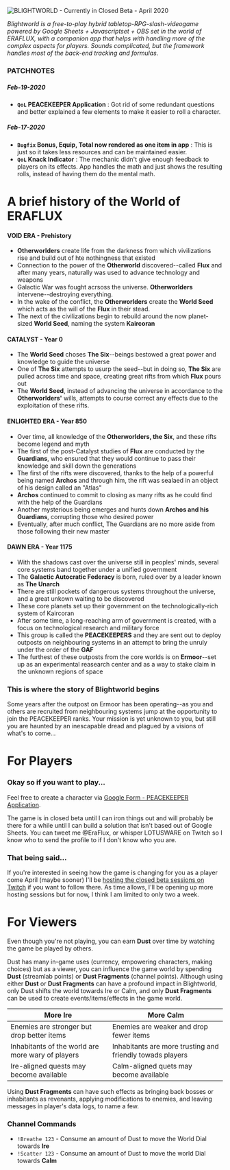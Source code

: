 ![BLIGHTWORLD - Currently in Closed Beta - April 2020](https://blight.world/twitch/twitch/video-player-banner.jpg)

*Blightworld is a free-to-play hybrid tabletop-RPG-slash-videogame powered by Google Sheets + Javascriptset + OBS set in the world of ERAFLUX, with a companion app that helps with handling more of the complex aspects for players.  Sounds complicated, but the framework handles most of the back-end tracking and formulas.*


### PATCHNOTES
##### Feb-19-2020
- **`QoL` PEACEKEEPER Application** : Got rid of some redundant questions and better explained a few elements to make it easier to roll a character.
##### Feb-17-2020
- **`Bugfix` Bonus, Equip, Total now rendered as one item in app** : This is just so it takes less resources and can be maintained easier.
- **`QoL` Knack Indicator** : The mechanic didn't give enough feedback to players on its effects. App handles the math and just shows the resulting rolls, instead of having them do the mental math.


# A brief history of the World of ERAFLUX
#### VOID ERA - Prehistory
- **Otherworlders** create life from the darkness from which vivilizations rise and build out of hte nothingness that existed
- Connection to the power of the **Otherworld** discovered--called **Flux** and after many years, naturally was used to advance technology and weapons
- Galactic War was fought acrsoss the universe. **Otherworlders** intervene--destroying everything.
- In the wake of the conflict, the **Otherworlders** create the **World Seed** which acts as the will of the **Flux** in their stead.
- The next of the civilizations begin to rebuild around the now planet-sized **World Seed**, naming the system **Kaircoran**
#### CATALYST - Year 0
- The **World Seed** choses **The Six**--beings bestowed a great power and knowledge to guide the universe
- One of **The Six** attempts to usurp the seed--but in doing so, **The Six** are pulled across time and space, creating great rifts from which **Flux** pours out
- The **World Seed**, instead of advancing the universe in accordance to the **Otherworlders'** wills, attempts to course correct any effects due to the exploitation of these rifts.
#### ENLIGHTED ERA - Year 850
- Over time, all knowledge of the **Otherworlders, the Six**, and these rifts become legend and myth
- The first of the post-Catalyst studies of **Flux** are conducted by the **Guardians**, who ensured that they would continue to pass their knowledge and skill down the generations
- The first of the rifts were discovered, thanks to the help of a powerful being named **Archos** and through him, the rift was sealaed in an object of his design called an "Atlas"
- **Archos** continued to commit to closing as many rifts as he could find with the help of the Guardians
- Another mysterious being emerges and hunts down **Archos and his Guardians**, corrupting those who desired power
- Eventually, after much conflict, The Guardians are no more aside from those following their new master
#### DAWN ERA - Year 1175
- With the shadows cast over the universe still in peoples' minds, several core systems band together under a unified government
- The **Galactic Autocratic Federacy** is born, ruled over by a leader known as **The Unarch**
- There are still pockets of dangerous systems throughout the universe, and a great unkown waiting to be discovered
- These core planets set up their government on the technologically-rich system of Kaircoran
- After some time, a long-reaching arm of government is created, with a focus on technological research and military force
- This group is called the **PEACEKEEPERS** and they are sent out to deploy outposts on neighbouring systems in an attempt to bring the unruly under the order of the **GAF**
- The furthest of these outposts from the core worlds is on **Ermoor**--set up as an experimental reasearch center and as a way to stake claim in the unknown regions of space
### This is where the story of Blightworld begins
Some years after the outpost on Ermoor has been operating--as you and others are recruited from neighbouring systems jump at the opportunity to join the PEACEKEEPER ranks. Your mission is yet unknown to you, but still you are haunted by an inescapable dread and plagued by a visions of what's to come...


# For Players
### Okay so if you want to play...
Feel free to create a character via [Google Form - PEACEKEEPER Application](https://docs.google.com/forms/d/e/1FAIpQLSdmjwwZHayq47IHvxQiucQkFVtI5mC1rq6w7P7Ju3KLcgfMDg/viewform). 

The game is in closed beta until I can iron things out and will probably be there for a while until I can build a solution that isn't based out of Google Sheets.  You can tweet me @EraFlux, or whisper LOTUSWARE on Twitch so I know who to send the profile to if I don't know who you are.

### That being said...
If you're interested in seeing how the game is changing for you as a player come April (maybe sooner) I'll be [hosting the closed beta sessions on Twitch](https://www.twitch.tv/lotusware) if you want to follow there.  As time allows, I'll be opening up more hosting sessions but for now, I think I am limited to only two a week.

# For Viewers
Even though you're not playing, you can earn **Dust** over time by watching the game be played by others. 

Dust has many in-game uses (currency, empowering characters, making choices) but as a viewer, you can influence the game world by spending **Dust** (streamlab points) or **Dust Fragments** (channel points).  Although using either **Dust** or **Dust Fragments** can have a profound impact in Blightworld, only Dust shifts the world towards Ire or Calm, and only **Dust Fragments** can be used to create events/items/effects in the game world.

More Ire | More Calm
---------|----------
Enemies are stronger but drop better items | Enemies are weaker and drop fewer items
Inhabitants of the world are more wary of players | Inhabitants are more trusting and friendly towads players
Ire-aligned quests may become available | Calm-aligned quets may become available

Using **Dust Fragments** can have such effects as bringing back bosses or inhabitants as revenants, applying modifications to enemies, and leaving messages in player's data logs, to name a few.


### Channel Commands
- `!Breathe 123`  - Consume an amount of Dust to move the World Dial towards **Ire**
- `!Scatter 123`  - Consume an amount of Dust to move the world Dial towards **Calm**
